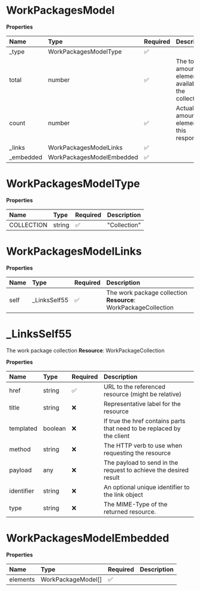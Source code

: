 # WorkPackagesModel

**Properties**

| Name       | Type                      | Required | Description                                               |
| :--------- | :------------------------ | :------- | :-------------------------------------------------------- |
| \_type     | WorkPackagesModelType     | ✅       |                                                           |
| total      | number                    | ✅       | The total amount of elements available in the collection. |
| count      | number                    | ✅       | Actual amount of elements in this response.               |
| \_links    | WorkPackagesModelLinks    | ✅       |                                                           |
| \_embedded | WorkPackagesModelEmbedded | ✅       |                                                           |

# WorkPackagesModelType

**Properties**

| Name       | Type   | Required | Description  |
| :--------- | :----- | :------- | :----------- |
| COLLECTION | string | ✅       | "Collection" |

# WorkPackagesModelLinks

**Properties**

| Name | Type          | Required | Description                                                     |
| :--- | :------------ | :------- | :-------------------------------------------------------------- |
| self | \_LinksSelf55 | ✅       | The work package collection **Resource**: WorkPackageCollection |

# \_LinksSelf55

The work package collection **Resource**: WorkPackageCollection

**Properties**

| Name       | Type    | Required | Description                                                            |
| :--------- | :------ | :------- | :--------------------------------------------------------------------- |
| href       | string  | ✅       | URL to the referenced resource (might be relative)                     |
| title      | string  | ❌       | Representative label for the resource                                  |
| templated  | boolean | ❌       | If true the href contains parts that need to be replaced by the client |
| method     | string  | ❌       | The HTTP verb to use when requesting the resource                      |
| payload    | any     | ❌       | The payload to send in the request to achieve the desired result       |
| identifier | string  | ❌       | An optional unique identifier to the link object                       |
| type       | string  | ❌       | The MIME-Type of the returned resource.                                |

# WorkPackagesModelEmbedded

**Properties**

| Name     | Type               | Required | Description |
| :------- | :----------------- | :------- | :---------- |
| elements | WorkPackageModel[] | ✅       |             |

<!-- This file was generated by liblab | https://liblab.com/ -->
